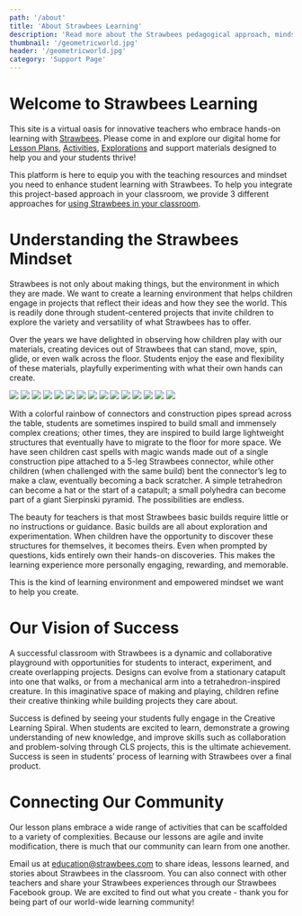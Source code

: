 ```yaml
---
path: '/about'
title: 'About Strawbees Learning'
description: 'Read more about the Strawbees pedagogical approach, mindset and vision of success.'
thumbnail: '/geometricworld.jpg'
header: '/geometricworld.jpg'
category: 'Support Page'
---
```


# Welcome to Strawbees Learning

This site is a virtual oasis for innovative teachers who embrace hands-on learning with [Strawbees](/what-is-strawbees). Please come in and explore our digital home for [Lesson Plans](/lesson-plans), [Activities](/activities), [Explorations](/explorations) and support materials designed to help you and your students thrive!

This platform is here to equip you with the teaching resources and mindset you need to enhance student learning with Strawbees. To help you integrate this project-based approach in your classroom, we provide 3 different approaches for [using Strawbees in your classroom](/how-to-use-strawbees-in-your-classroom).

# Understanding the Strawbees Mindset

Strawbees is not only about making things, but the environment in which they are made. We want to create a learning environment that helps children engage in projects that reflect their ideas and how they see the world. This is readily done through student-centered projects that invite children to explore the variety and versatility of what Strawbees has to offer.

Over the years we have delighted in observing how children play with our materials, creating devices out of Strawbees that can stand, move, spin, glide, or even walk across the floor. Students enjoy the ease and flexibility of these materials, playfully experimenting with what their own hands can create.

<section component="gallery">

![](/arm2.jpg)
![](/platonic6.jpg)
![](/platonic7.jpg)
![](/robotracer8.jpg)
![](/robotracer9.jpg)
![](/robotracer10.jpg)
![](/truss2.jpg)
![](/truss3.jpg)
![](/truss6.jpg)
![](/tower8.jpg)
![](/sierpinski3.jpg)
![](/sierpinski4.jpg)
![](/sierpinski5.jpg)
![](/sierpinski6.jpg)
![](/sierpinski7.jpg)

</section>

With a colorful rainbow of connectors and construction pipes spread across the table, students are sometimes inspired to build small and immensely complex creations; other times, they are inspired to build large lightweight structures that eventually have to migrate to the floor for more space. We have seen children cast spells with magic wands made out of a single construction pipe attached to a 5-leg Strawbees connector, while other children (when challenged with the same build) bent the connector’s leg to make a claw, eventually becoming a back scratcher. A simple tetrahedron can become a hat or the start of a catapult; a small polyhedra can become part of a giant Sierpinski pyramid. The possibilities are endless.

The beauty for teachers is that most Strawbees basic builds require little or no instructions or guidance. Basic builds are all about exploration and experimentation. When children have the opportunity to discover these structures for themselves, it becomes theirs. Even when prompted by questions, kids entirely own their hands-on discoveries. This makes the learning experience more personally engaging, rewarding, and memorable.

This is the kind of learning environment and empowered mindset we want to help you create.

# Our Vision of Success

A successful classroom with Strawbees is a dynamic and collaborative playground with opportunities for students to interact, experiment, and create overlapping projects. Designs can evolve from a stationary catapult into one that walks, or from a mechanical arm into a tetrahedron-inspired creature. In this imaginative space of making and playing, children refine their creative thinking while building projects they care about.

Success is defined by seeing your students fully engage in the Creative Learning Spiral. When students are excited to learn, demonstrate a growing understanding of new knowledge, and improve skills such as collaboration and problem-solving through CLS projects, this is the ultimate achievement. Success is seen in students’ process of learning with Strawbees over a final product.

# Connecting Our Community

Our lesson plans embrace a wide range of activities that can be scaffolded to a variety of complexities. Because our lessons are agile and invite modification, there is much that our community can learn from one another.

Email us at education@strawbees.com to share ideas, lessons learned, and stories about Strawbees in the classroom. You can also connect with other teachers and share your Strawbees experiences through our Strawbees Facebook group. We are excited to find out what you create - thank you for being part of our world-wide learning community!
